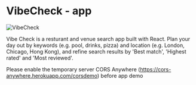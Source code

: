 # VibeCheck - app

![VibeCheck](https://github.com/jywwong/VibeCheck-app/assets/119052363/0a2794f5-8e04-438f-bffd-127c8b818ea8)

Vibe Check is a resturant and venue search app built with React. Plan your day out by keywords (e.g. pool, drinks, pizza) and location (e.g. London, Chicago, Hong Kong), and refine search results by 'Best match', 'Highest rated' and 'Most reviewed'.

Please enable the temporary server CORS Anywhere (https://cors-anywhere.herokuapp.com/corsdemo) before app demo
